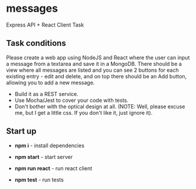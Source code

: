 # messages
Express API + React Client Task

## Task conditions
Please create a web app using NodeJS and React where the user can input a message from a textarea and save it in a MongoDB. There should be a view where all messages are listed and you can see 2 buttons for each existing entry - edit and delete, and on top there should be an Add button, allowing you to add a new message.

- Build it as a REST service.
- Use Mocha/Jest to cover your code with tests.
- Don't bother with the optical design at all. (NOTE: Well, please excuse me, but I get a little css. If you don't like it, just ignore it).

## Start up
- **npm i** - install dependencies

- **npm start** - start server

- **npm run react** - run react client

- **npm test** - run tests
